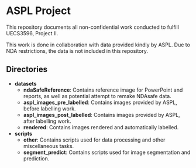 # ASPL Project

This repository documents all non-confidential work conducted to fulfill UECS3596, Project II.

This work is done in collaboration with data provided kindly by ASPL. Due to NDA restrictions, the data is not included in this repository.

## Directories

- **datasets**
  - **ndaSafeReference**: Contains reference image for PowerPoint and reports, as well as potential attempt to remake NDAsafe data.
  - **aspl_images_pre_labelled**: Contains images provided by ASPL, before labelling work.
  - **aspl_images_post_labelled**: Contains images provided by ASPL, after labelling work.
  - **rendered**: Contains images rendered and automatically labelled.
- **scripts**
  - **other**: Contains scripts used for data processing and other miscellaneous tasks.
  - **segment_predict**: Contains scripts used for image segmentation and prediction.
